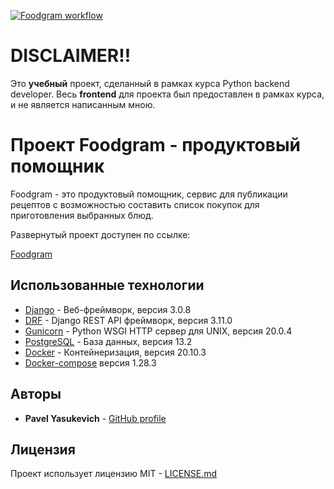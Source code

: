 [![Foodgram workflow](https://github.com/PavelYasukevich/foodgram-project/actions/workflows/foodgram_workflow.yaml/badge.svg)](https://github.com/PavelYasukevich/foodgram-project/actions/workflows/foodgram_workflow.yaml)

# DISCLAIMER!!

Это **учебный** проект, сделанный в рамках курса Python backend developer. Весь **frontend** для проекта был предоставлен в рамках курса, и не является написанным мною.

# Проект Foodgram - продуктовый помощник

Foodgram - это продуктовый помощник, сервис для публикации рецептов с возможностью составить список покупок для приготовления выбранных блюд.

Развернутый проект доступен по ссылке:

[Foodgram](http://217.28.224.157/)

## Использованные технологии

* [Django](https://www.djangoproject.com/) - Веб-фреймворк, версия 3.0.8
* [DRF](https://www.django-rest-framework.org/) - Django REST API фреймворк, версия 3.11.0
* [Gunicorn](https://gunicorn.org/) - Python WSGI HTTP сервер для UNIX, версия 20.0.4
* [PostgreSQL](https://www.postgresql.org/) - База данных, версия 13.2
* [Docker](https://docs.docker.com/) - Контейнеризация, версия 20.10.3
* [Docker-compose](https://docs.docker.com/compose/) версия 1.28.3


## Авторы

* **Pavel Yasukevich** - [GitHub profile](https://github.com/PavelYasukevich)

## Лицензия

Проект использует лицензию MIT - [LICENSE.md](LICENSE.md)
